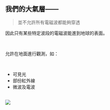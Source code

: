 ## 我們的大氣層——

> 並不允許所有電磁波都能夠穿透

因此只有某些特定波段的電磁波能進到地球的表面。

<br />

允許在地面進行觀測，如：

<br />

- 可見光
- 部份紅外線
- 微波及電波

<br />

<img src="https://i.imgur.com/1DwSB52.png" style="max-width: 100%" />
